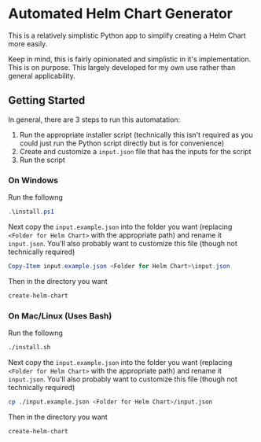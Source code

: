 # Automated Helm Chart Generator
This is a relatively simplistic Python app to simplify creating a Helm Chart more easily.

Keep in mind, this is fairly opinionated and simplistic in it's implementation. This is on purpose. This largely developed for my own use rather than general applicability.

## Getting Started
In general, there are 3 steps to run this automatation: 
1. Run the appropriate installer script (technically this isn't required as you could just run the Python script directly but is for convenience)
2. Create and customize a `input.json` file that has the inputs for the script
3. Run the script

### On Windows
Run the followng
```PowerShell
.\install.ps1
```

Next copy the `input.example.json` into the folder you want (replacing `<Folder for Helm Chart>` with the appropriate path) and rename it `input.json`. You'll also probably want to customize this file (though not technically required)
```PowerShell
Copy-Item input.example.json <Folder for Helm Chart>\input.json
```

Then in the directory you want
```PowerShell
create-helm-chart
```

### On Mac/Linux (Uses Bash)
Run the followng
```sh
./install.sh
```

Next copy the `input.example.json` into the folder you want (replacing `<Folder for Helm Chart>` with the appropriate path) and rename it `input.json`. You'll also probably want to customize this file (though not technically required)
```sh
cp ./input.example.json <Folder for Helm Chart>/input.json
```

Then in the directory you want
```sh
create-helm-chart
```